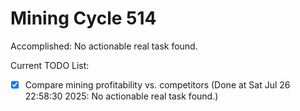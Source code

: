 # Mining Cycle 514

Accomplished: No actionable real task found.

Current TODO List:

- [x] Compare mining profitability vs. competitors  (Done at Sat Jul 26 22:58:30 2025: No actionable real task found.)